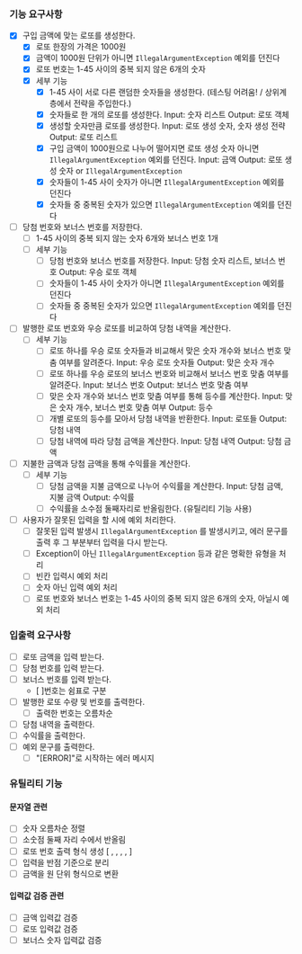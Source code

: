 ### 기능 요구사항
- [X] 구입 금액에 맞는 로또를 생성한다.
    - [X] 로또 한장의 가격은 1000원
    - [X] 금액이 1000원 단위가 아니면 `IllegalArgumentException` 예외를 던진다
    - [X] 로또 번호는 1-45 사이의 중복 되지 않은 6개의 숫자
    - [X] 세부 기능
      - [X] 1-45 사이 서로 다른 랜덤한 숫자들을 생성한다. (테스팅 어려움! / 상위계층에서 전략을 주입한다.)
      - [X] 숫자들로 한 개의 로또를 생성한다. Input: 숫자 리스트 Output: 로또 객체
      - [X] 생성할 숫자만큼 로또를 생성한다. Input: 로또 생성 숫자, 숫자 생성 전략 Output: 로또 리스트
      - [X] 구입 금액이 1000원으로 나누어 떨어지면 로또 생성 숫자 아니면 `IllegalArgumentException` 예외를 던진다. Input: 금액 Output: 로또 생성 숫자 or `IllegalArgumentException`
      - [X] 숫자들이 1-45 사이 숫자가 아니면 `IllegalArgumentException` 예외를 던진다
      - [X] 숫자들 중 중복된 숫자가 있으면 `IllegalArgumentException` 예외를 던진다
- [ ] 당첨 번호와 보너스 번호를 저장한다.
    - [ ] 1-45 사이의 중복 되지 않는 숫자 6개와 보너스 번호 1개
    - [ ] 세부 기능
      - [ ] 당첨 번호와 보너스 번호를 저장한다. Input: 당첨 숫자 리스트, 보너스 번호 Output: 우승 로또 객체
      - [ ] 숫자들이 1-45 사이 숫자가 아니면 `IllegalArgumentException` 예외를 던진다
      - [ ] 숫자들 중 중복된 숫자가 있으면 `IllegalArgumentException` 예외를 던진다
- [ ] 발행한 로또 번호와 우승 로또를 비교하여 당첨 내역을 계산한다.
  - [ ] 세부 기능
    - [ ] 로또 하나를 우승 로또 숫자들과 비교해서 맞은 숫자 개수와 보너스 번호 맞춤 여부를 알려준다. Input: 우승 로또 숫자들 Output: 맞은 숫자 개수
    - [ ] 로또 하나를 우승 로또의 보너스 번호와 비교해서 보너스 번호 맞춤 여부를 알려준다. Input: 보너스 번호 Output: 보너스 번호 맞춤 여부
    - [ ] 맞은 숫자 개수와 보너스 번호 맞춤 여부를 통해 등수를 계산한다. Input: 맞은 숫자 개수, 보너스 번호 맞춤 여부 Output: 등수
    - [ ] 개별 로또의 등수를 모아서 당첨 내역을 반환한다. Input: 로또들 Output: 당첨 내역
    - [ ] 당첨 내역에 따라 당첨 금액을 계산한다. Input: 당첨 내역 Output: 당첨 금액
- [ ] 지불한 금액과 당첨 금액을 통해 수익률을 계산한다.
  - [ ] 세부 기능
    - [ ] 당첨 금액을 지불 금액으로 나누어 수익률을 계산한다. Input: 당첨 금액, 지불 금액 Output: 수익률
    - [ ] 수익률을 소수점 둘째자리로 반올림한다. (유틸리티 기능 사용)
- [ ] 사용자가 잘못된 입력을 할 시에 예외 처리한다.
    - [ ] 잘못된 입력 발생시 `IllegalArgumentException` 를 발생시키고, 에러 문구를 출력 후 그 부분부터 입력을 다시 받는다.
    - [ ] Exception이 아닌 `IllegalArgumentException` 등과 같은 명확한 유형을 처리
    - [ ] 빈칸 입력시 예외 처리
    - [ ] 숫자 아닌 입력 예외 처리
    - [ ] 로또 번호와 보너스 번호는 1-45 사이의 중복 되지 않은 6개의 숫자, 아닐시 예외 처리

### 입출력 요구사항
- [ ] 로또 금액을 입력 받는다.
- [ ] 당첨 번호를 입력 받는다.
- [ ] 보너스 번호를 입력 받는다.
  - [ ]번호는 쉼표로 구분
- [ ] 발행한 로또 수량 및 번호를 출력한다.
    - [ ] 출력한 번호는 오름차순
- [ ] 당첨 내역을 출력한다.
- [ ] 수익률을 출력한다.
- [ ] 예외 문구를 출력한다.
    - [ ] "[ERROR]"로 시작하는 에러 메시지

### 유틸리티 기능
#### 문자열 관련
- [ ] 숫자 오름차순 정렬
- [ ] 소숫점 둘째 자리 수에서 반올림
- [ ] 로또 번호 출력 형식 생성 [ , , , , ]
- [ ] 입력을 반점 기준으로 분리
- [ ] 금액을 원 단위 형식으로 변환
#### 입력값 검증 관련
- [ ] 금액 입력값 검증
- [ ] 로또 입력값 검증
- [ ] 보너스 숫자 입력값 검증
